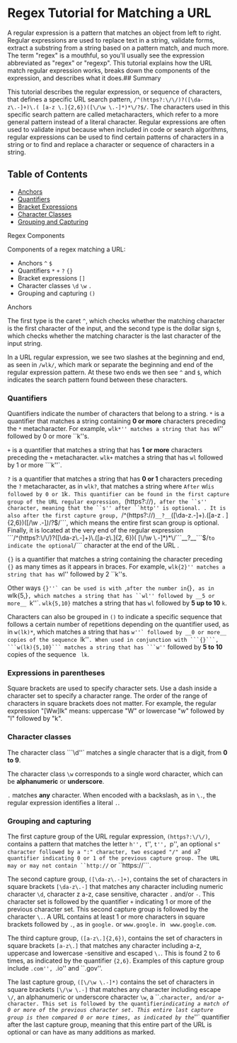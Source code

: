 # Regex Tutorial for Matching a URL

A regular expression is a pattern that matches an object from left to right. Regular expressions are used to replace text in a string, validate forms, extract a substring from a string based on a pattern match, and much more. The term "regex" is a mouthful, so you'll usually see the expression abbreviated as "regex" or "regexp". This tutorial explains how the URL match regular expression works, breaks down the components of the expression, and describes what it does.## Summary

This tutorial describes the regular expression, or sequence of characters, that defines a specific URL search pattern, ```/^(https?:\/\/)?([\da-z\.-]+)\.( [a-z \.]{2,6})([\/\w \.-]*)*\/?$/```. The characters used in this specific search pattern are called metacharacters, which refer to a more general pattern instead of a literal character. Regular expressions are often used to validate input because when included in code or search algorithms, regular expressions can be used to find certain patterns of characters in a string or to find and replace a character or sequence of characters in a string.
## Table of Contents

- [Anchors](#anchors)
- [Quantifiers](#quantifiers)
- [Bracket Expressions](#bracket-expressions)
- [Character Classes](#character-classes)
- [Grouping and Capturing](#grouping-and-capturing)

Regex Components

Components of a regex matching a URL:
* Anchors ```^``` ```$```
* Quantifiers ```*``` ```+``` ```?``` ```{}```
* Bracket expressions ```[]```
* Character classes ```\d``` ```\w``` ```.```
* Grouping and capturing ```()```

Anchors

The first type is the caret `^`, which checks whether the matching character is the first character of the input, and the second type is the dollar sign `$`, which checks whether the matching character is the last character of the input string.

In a URL regular expression, we see two slashes at the beginning and end, as seen in ```/wlk/```, which mark or separate the beginning and end of the regular expression pattern. At these two ends we then see ```^``` and ```$```, which indicates the search pattern found between these characters.

### Quantifiers

Quantifiers indicate the number of characters that belong to a string. ```*``` is a quantifier that matches a string containing __0 or more__ characters preceding the ```*``` metacharacter. For example, ``wlk*'' matches a string that has ``wl'' followed by 0 or more ``k''s.


```+``` is a quantifier that matches a string that has __1 or more__ characters preceding the ```+``` metacharacter. ```wlk+``` matches a string that has ```wl``` followed by 1 or more ```k''`.


```?``` is a quantifier that matches a string that has __0 or 1__ characters preceding the ```?``` metacharacter, as in ```wlk?```, that matches a string where `` After `` wl``` is followed by 0 or 1 ```k```. This quantifier can be found in the first capture group of the URL regular expression, ```(https?:\/\/)```, after the ``s'' character, meaning that the ``s'' after ``http'' is optional. . It is also after the first capture group, ```/^(https?:\/\/)```__?__```([\da-z\.-]+)\.([a-z \. ]{2,6})([\/\w \.-]*)*\/?$/```, which means the entire first scan group is optional. Finally, it is located at the very end of the regular expression ```/^(https?:\/\/)?([\da-z\.-]+)\.([a-z\.]{2, 6})( [\/\w \.-]*)*\/```__?__```$/``` to indicate the optional ```/``` character at the end of the URL .

```{}``` is a quantifier that matches a string containing the character preceding ```{}``` as many times as it appears in braces. For example, ``wlk{2}'' matches a string that has ``wl'' followed by 2 ``k''s.

Other ways ```{}''` can be used is with ```,``` after the number in ```{}```, as in ```wlk{5,}```, which matches a string that has ``wl'' followed by __5 or more__ ```k''`. ```wlk{5,10}``` matches a string that has ```wl``` followed by __5 up to 10__ ```k```.

Characters can also be grouped in ```()``` to indicate a specific sequence that follows a certain number of repetitions depending on the quantifier used, as in ```w(lk)*```, which matches a string that has ```w''` followed by __0 or more__ copies of the sequence ```lk''`. When used in conjunction with ```{}```, ```w(lk){5,10}``` matches a string that has ```w''` followed by __5 to 10__ copies of the sequence ``` lk```.

### Expressions in parentheses

Square brackets are used to specify character sets. Use a dash inside a character set to specify a character range. The order of the range of characters in square brackets does not matter. For example, the regular expression "[Ww]lk" means: uppercase "W" or lowercase "w" followed by "l" followed by "k".

### Character classes
The character class ```\d''` matches a single character that is a digit, from __0 to 9__.

The character class ```\w``` corresponds to a single word character, which can be __alphanumeric__ or __underscore__.

```.``` matches __any__ character. When encoded with a backslash, as in ```\.```, the regular expression identifies a literal ```.```.

### Grouping and capturing

The first capture group of the URL regular expression, ```(https?:\/\/)```, contains a pattern that matches the letter ``h'', ``t'', ``t'', ``p'', an optional `` s" character followed by a ":" character, two escaped "/" and a ``?``` quantifier indicating 0 or 1 of the previous capture group. The URL may or may not contain ``http:// ``` or ``https://```.

The second capture group, ```([\da-z\.-]+)```, contains the set of characters in square brackets ```[\da-z\.-]``` that matches any character including numeric character ```\d```, character z a-z, case sensitive, character ```.``` and/or ```-```. This character set is followed by the quantifier ```+``` indicating 1 or more of the previous character set. This second capture group is followed by the character ```\.```. A URL contains at least 1 or more characters in square brackets followed by ```.```, as in ```google.``` or ```www.google.``` in ``` www.google.com```.

The third capture group, ```([a-z\.]{2,6})```, contains the set of characters in square brackets ```[a-z\.]``` that matches any character including a-z, uppercase and lowercase -sensitive and escaped ```\.```. This is found 2 to 6 times, as indicated by the quantifier ```{2,6}```. Examples of this capture group include ``.com'', ``.io'' and ``.gov''.

The last capture group, ```([\/\w \.-]*)``` contains the set of characters in square brackets ```[\/\w \.-]``` that matches any character including escape ```\/```, an alphanumeric or underscore character ```\w```, a ``\.``` character, and/or a ```-``` character. This set is followed by the quantifier ```*``` indicating a match of 0 or more of the previous character set. This entire last capture group is then compared 0 or more times, as indicated by the ```*''` quantifier after the last capture group, meaning that this entire part of the URL is optional or can have as many additions as marked.

